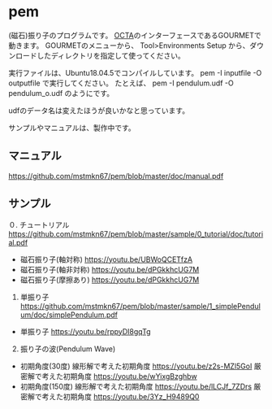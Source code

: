 # pem

(磁石)振り子のプログラムです。
[OCTA](http://octa.jp/)のインターフェースであるGOURMETで動きます。
GOURMETのメニューから、
Tool>Environments Setup
から、ダウンロードしたディレクトリを指定して使ってください。

実行ファイルは、Ubuntu18.04.5でコンパイルしています。
pem -I inputfile -O outputfile
で実行してください。
たとえば、
pem -I pendulum.udf -O pendulum_o.udf
のようにです。

udfのデータ名は変えたほうが良いかなと思っています。

サンプルやマニュアルは、製作中です。

## マニュアル
https://github.com/mstmkn67/pem/blob/master/doc/manual.pdf

## サンプル
０. チュートリアル
https://github.com/mstmkn67/pem/blob/master/sample/0_tutorial/doc/tutorial.pdf
- 磁石振り子(軸対称)
https://youtu.be/UBWoQCETfzA
- 磁石振り子(軸非対称)
https://youtu.be/dPGkkhcUG7M
- 磁石振り子(摩擦あり)
https://youtu.be/dPGkkhcUG7M

1. 単振り子
https://github.com/mstmkn67/pem/blob/master/sample/1_simplePendulum/doc/simplePendulum.pdf
- 単振り子
https://youtu.be/rppyDI8gqTg

2. 振り子の波(Pendulum Wave)
- 初期角度(30度)
線形解で考えた初期角度
https://youtu.be/z2s-MZl5GoI
厳密解で考えた初期角度
https://youtu.be/wYixgBzghbw
- 初期角度(150度)
線形解で考えた初期角度
https://youtu.be/lLCJf_7ZDrs
厳密解で考えた初期角度
https://youtu.be/3Yz_H9489Q0


